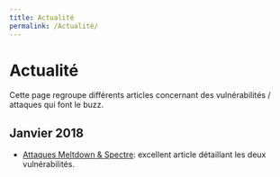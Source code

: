 ```yaml
---
title: Actualité
permalink: /Actualité/
---
```


# Actualité

Cette page regroupe différents articles concernant des vulnérabilités / attaques qui font le buzz.

## Janvier 2018

- [Attaques Meltdown & Spectre](http://beta.hackndo.com/meltdown-spectre/): excellent article détaillant les deux vulnérabilités.
